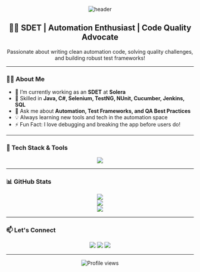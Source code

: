 <!-- Banner or Header -->
<p align="center">
  <img src="https://capsule-render.vercel.app/api?type=waving&color=0D1117&height=200&section=header&text=Hi%2C%20I%27m%20Prathamesh%20Harad%20👋&fontColor=ffffff&fontSize=40&animation=fadeIn" alt="header" />
</p>

<!-- Introduction -->
<h2 align="center"> 👨‍💻 SDET | Automation Enthusiast | Code Quality Advocate </h2>
<p align="center">
  Passionate about writing clean automation code, solving quality challenges, and building robust test frameworks!
</p>

---

<!-- About Me -->
### 👨‍💻 About Me
- 🔭 I’m currently working as an **SDET** at **Solera**  
- 🌱 Skilled in **Java, C#, Selenium, TestNG, NUnit, Cucumber, Jenkins, SQL**  
- 💬 Ask me about **Automation, Test Frameworks, and QA Best Practices**  
- 💡 Always learning new tools and tech in the automation space  
- ⚡ Fun Fact: I love debugging and breaking the app before users do!  

---

<!-- Skills -->
### 🧰 Tech Stack & Tools

<p align="center">
  <img src="https://skillicons.dev/icons?i=java,cs,selenium,jenkins,git,github,vscode,intellij,postman,maven,gradle,azuredevops,linux" />
</p>

---

<!-- GitHub Stats -->
### 📊 GitHub Stats

<p align="center">
  <img src="https://github-readme-stats.vercel.app/api?username=YourGitHubUsername&show_icons=true&theme=github_dark&hide_border=true" />
  <br />
  <img src="https://github-readme-streak-stats.herokuapp.com/?user=YourGitHubUsername&theme=github-dark&hide_border=true" />
  <br />
  <img src="https://github-readme-stats.vercel.app/api/top-langs/?username=YourGitHubUsername&layout=compact&theme=github_dark&hide_border=true" />
</p>

---

<!-- Connect -->
### 📫 Let's Connect

<p align="center">
  <a href="https://www.linkedin.com/in/your-linkedin/" target="_blank"><img src="https://img.shields.io/badge/LinkedIn-blue?style=for-the-badge&logo=linkedin"/></a>
  <a href="mailto:your.email@example.com"><img src="https://img.shields.io/badge/Gmail-red?style=for-the-badge&logo=gmail&logoColor=white"/></a>
  <a href="https://your-portfolio.com"><img src="https://img.shields.io/badge/Portfolio-000?style=for-the-badge&logo=firefox&logoColor=white"/></a>
</p>

---

<!-- Footer -->
<p align="center">
  <img src="https://komarev.com/ghpvc/?username=YourGitHubUsername&style=flat-square&color=blue" alt="Profile views"/>
</p>
